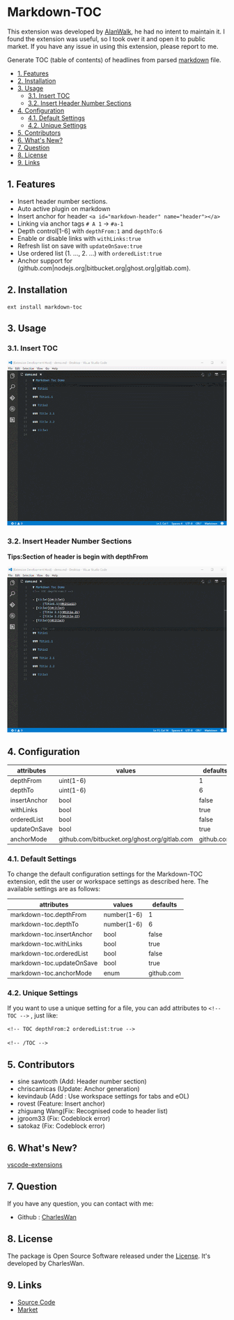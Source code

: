 # Markdown-TOC

This extension was developed by [AlanWalk](https://github.com/AlanWalk/Markdown-TOC), he had no intent to maintain it. I found the extension was useful, so I took over it and open it to public market. If you have any issue in using this extension, please report to me.

Generate TOC (table of contents) of headlines from parsed [markdown](https://en.wikipedia.org/wiki/Markdown) file.

<!-- TOC depthFrom:2 -->

- [1. Features](#1-features)
- [2. Installation](#2-installation)
- [3. Usage](#3-usage)
    - [3.1. Insert TOC](#31-insert-toc)
    - [3.2. Insert Header Number Sections](#32-insert-header-number-sections)
- [4. Configuration](#4-configuration)
    - [4.1. Default Settings](#41-default-settings)
    - [4.2. Unique Settings](#42-unique-settings)
- [5. Contributors](#5-contributors)
- [6. What's New?](#6-whats-new)
- [7. Question](#7-question)
- [8. License](#8-license)
- [9. Links](#9-links)

<!-- /TOC -->

## 1. Features
- Insert header number sections.
- Auto active plugin on markdown
- Insert anchor for header `<a id="markdown-header" name="header"></a>`
- Linking via anchor tags `# A 1` → `#a-1`
- Depth control[1-6] with `depthFrom:1` and `depthTo:6`
- Enable or disable links with `withLinks:true`
- Refresh list on save with `updateOnSave:true`
- Use ordered list (1. ..., 2. ...) with `orderedList:true`
- Anchor support for (github.com|nodejs.org|bitbucket.org|ghost.org|gitlab.com).

## 2. Installation
```
ext install markdown-toc
```

## 3. Usage

### 3.1. Insert TOC
![Insert TOC](https://raw.githubusercontent.com/charleswan/vscode-extensions/master/markdown-toc/img/insert-toc.gif)

### 3.2. Insert Header Number Sections
**Tips:Section of header is begin with depthFrom**

![Insert Header Number Sections](https://raw.githubusercontent.com/charleswan/vscode-extensions/master/markdown-toc/img/insert-header-number-sections.gif)

## 4. Configuration
|attributes|values|defaults|
|---|---|---|
|depthFrom|uint(1-6)|1|
|depthTo|uint(1-6)|6|
|insertAnchor|bool|false|
|withLinks|bool|true|
|orderedList|bool|false|
|updateOnSave|bool|true|
|anchorMode|github.com/bitbucket.org/ghost.org/gitlab.com|github.com|

### 4.1. Default Settings
To change the default configuration settings for the Markdown-TOC extension, edit the user or workspace settings as described here. The available settings are as follows:

|attributes|values|defaults|
|---|---|---|
|markdown-toc.depthFrom|number(1-6)|1|
|markdown-toc.depthTo|number(1-6)|6|
|markdown-toc.insertAnchor|bool|false|
|markdown-toc.withLinks|bool|true|
|markdown-toc.orderedList|bool|false|
|markdown-toc.updateOnSave|bool|true|
|markdown-toc.anchorMode|enum|github.com|

### 4.2. Unique Settings
If you want to use a unique setting for a file, you can add attributes to `<!-- TOC -->` , just like:
```
<!-- TOC depthFrom:2 orderedList:true -->

<!-- /TOC -->
```

## 5. Contributors
- sine sawtooth (Add: Header number section)
- chriscamicas (Update: Anchor generation)
- kevindaub (Add : Use workspace settings for tabs and eOL)
- rovest (Feature: Insert anchor)
- zhiguang Wang(Fix: Recognised code to header list)
- jgroom33 (Fix: Codeblock error)
- satokaz (Fix: Codeblock error)

## 6. What's New?
[vscode-extensions](https://github.com/charleswan/vscode-extensions)

## 7. Question
If you have any question, you can contact with me:
- Github : [CharlesWan](https://github.com/charleswan)

## 8. License
The package is Open Source Software released under the [License](https://github.com/charleswan/vscode-extensions/blob/master/LICENSE). It's developed by CharlesWan.

## 9. Links
- [Source Code](https://github.com/charleswan/vscode-extensions/)
- [Market](https://marketplace.visualstudio.com/publishers/CharlesWan)
